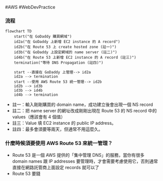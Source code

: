 #AWS #WebDevPractice 

### 流程

```mermaid
flowchart TD
    start("在 GoDaddy 購買網域")
    id2a("在 GoDaddy 上新增 EC2 instance 的 A record")
    id2b("在 Route 53 上 create hosted zone (註一)")
    id3b("在 GoDaddy 上設定網域的 name server (註二)")
    id4b("在 Route 53 上新增 EC2 instance 的 A record (註三)")
    termination("等待 DNS Propagation (註四)")

    start --直接在 GoDaddy 上管理--> id2a
    id2a --> termination
    start --使用 AWS Route 53 統一管理--> id2b
    id2b --> id3b
    id3b --> id4b
    id4b --> termination
```

- 註一：輸入剛剛購買的 domain name，成功建立後會出現一個 NS record
- 註二：把 name server 的網址改成剛剛出現在 Route 53 的 NS record 中的 values（應該會有 4 個值）
- 註三：Value 填 EC2 instance 的 public IP address。
- 註四：最多會須要等兩天，但通常不用這麼久。

### 什麼時候須要使用 AWS Route 53 來統一管理？

- Route 53 是一個 AWS 提供的「集中管理 DNS」的服務，當你有很多 domain names 跟 IP addresses 要管理時，才會需要考慮使用它，否則通常直接在網路託管商上面設定 records 就可以了
- Route 53 要錢
